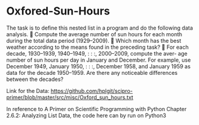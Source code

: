 # Oxfored-Sun-Hours


The task is to define this nested list in a program and do the following data
analysis.
 Compute the average number of sun hours for each month during the total data
period (1929–2009).
 Which month has the best weather according to the means found in the preceding
task?
 For each decade, 1930–1939, 1940–1949, : : :, 2000–2009, compute the aver-
age number of sun hours per day in January and December. For example, use
December 1949, January 1950, : : :, December 1958, and January 1959 as data
for the decade 1950–1959. Are there any noticeable differences between the
decades?

Link for the Data: https://github.com/hplgit/scipro-primer/blob/master/src/misc/Oxford_sun_hours.txt

In reference to A Primer on Scientific Programming with Python Chapter 2.6.2: Analyzing List Data, the code here can by run on Python3
